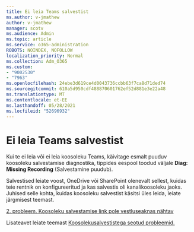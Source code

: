 ```yaml
---
title: Ei leia Teams salvestist
ms.author: v-jmathew
author: v-jmathew
manager: scotv
ms.audience: Admin
ms.topic: article
ms.service: o365-administration
ROBOTS: NOINDEX, NOFOLLOW
localization_priority: Normal
ms.collection: Adm_O365
ms.custom:
- "9002530"
- "7963"
ms.openlocfilehash: 24ebe3d619ce4d0043736ccbb63f7ca8d71ded74
ms.sourcegitcommit: 610a5d950cdf488870601762ef52d881e3e22a48
ms.translationtype: MT
ms.contentlocale: et-EE
ms.lasthandoff: 05/28/2021
ms.locfileid: "52696932"
---
```

# <a name="cant-find-the-teams-meeting-recording"></a>Ei leia Teams salvestist

Kui te ei leia või ei leia koosoleku Teams, käivitage esmalt puuduv koosoleku salvestamise diagnostika, tippides eespool toodud väljale **Diag: Missing Recording** (Salvestamine puudub). 

Salvestised leiate voost, OneDrive või SharePoint olenevalt sellest, kuidas teie rentnik on konfigureeritud ja kas salvestis oli kanalikoosoleku jaoks. Juhised selle kohta, kuidas koosoleku salvestist käsitsi üles leida, leiate järgmisest teemast. 

[2. probleem. Koosoleku salvestamise link pole vestluseaknas nähtav](/microsoftteams/troubleshoot/meetings/troubleshoot-meeting-recording-issues#issue-2-the-meeting-recording-link-isnt-visible-in-a-chat-window)

Lisateavet leiate teemast [Koosolekusalvestistega seotud probleemid.](/microsoftteams/troubleshoot/meetings/troubleshoot-meeting-recording-issues)
